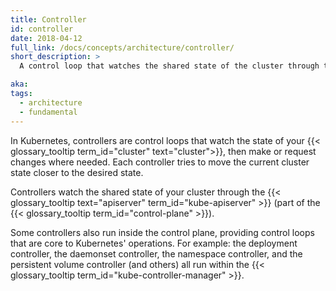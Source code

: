 ```yaml
---
title: Controller
id: controller
date: 2018-04-12
full_link: /docs/concepts/architecture/controller/
short_description: >
  A control loop that watches the shared state of the cluster through the apiserver and makes changes attempting to move the current state towards the desired state.

aka:
tags:
  - architecture
  - fundamental
---
```


In Kubernetes, controllers are control loops that watch the state of your
{{< glossary_tooltip term_id="cluster" text="cluster">}}, then make or request
changes where needed.
Each controller tries to move the current cluster state closer to the desired
state.

<!--more-->

Controllers watch the shared state of your cluster through the
{{< glossary_tooltip text="apiserver" term_id="kube-apiserver" >}} (part of the
{{< glossary_tooltip term_id="control-plane" >}}).

Some controllers also run inside the control plane, providing control loops that
are core to Kubernetes' operations. For example: the deployment controller, the
daemonset controller, the namespace controller, and the persistent volume
controller (and others) all run within the
{{< glossary_tooltip term_id="kube-controller-manager" >}}.
